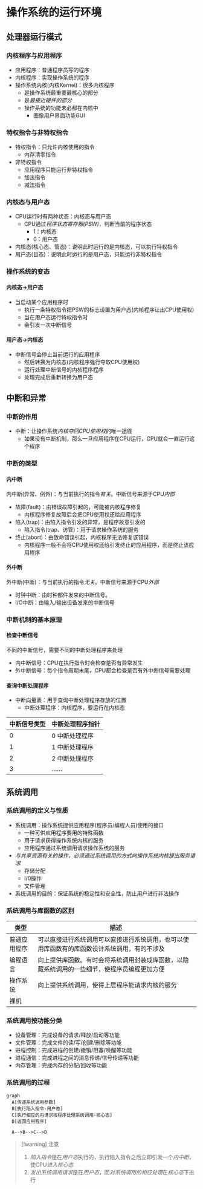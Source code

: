# 操作系统的运行环境

## 处理器运行模式

### 内核程序与应用程序

- 应用程序：普通程序员写的程序
- 内核程序：实现操作系统的程序
- 操作系统内核(内核Kernel)：很多内核程序
  - 是操作系统最重要最核心的部分
  - 是*最接近硬件的部分*
  - 操作系统的功能未必都在内核中
    - 图像用户界面功能GUI

### 特权指令与非特权指令

- 特权指令：只允许内核使用的指令
  - 内存清零指令
- 非特权指令
  - 应用程序只能运行非特权指令
  - 加法指令
  - 减法指令

### 内核态与用户态

- CPU运行时有两种状态：内核态与用户态
  - CPU通过*程序状态寄存器(PSW)*，判断当前的程序状态
    - 1：内核态
    - 0：用户态
- 内核态(核心态、管态)：说明此时运行的是内核态，可以执行特权指令
- 用户态(目态)：说明此时运行的是用户态，只能运行非特权指令

### 操作系统的变态

#### 内核态->用户态

- 当启动某个应用程序时
  - 执行一条特权指令把PSW的标志设置为用户态(内核程序让出CPU使用权)
  - 当在用户态运行特权指令时
  - 会引发一次中断信号

#### 用户态->内核态

- 中断信号会停止当前运行的应用程序
  - 然后转换为内核态(内核程序强行夺取CPU使用权)
  - 运行处理中断信号的内核程序程序
  - 处理完成后重新转换为用户态

## 中断和异常

### 中断的作用

- 中断：让操作系统*内核夺回CPU使用权*的唯一途径
  - 如果没有中断机制，那么一旦应用程序在CPU运行，CPU就会一直运行这个程序


### 中断的类型

#### 内中断

内中断(异常、例外)：与当前执行的指令*有关*。中断信号来源于CPU*内部*

- 故障(fault)：由错误故障引起的，可能被内核程序修复
  - 内核程序修复故障后会把CPU使用权还给应用程序
- 陷入(trap)：由陷入指令引发的异常，是程序故意引发的
  - 陷入指令(trap、访管)：用于请求操作系统的服务
- 终止(abort)：由致命错误引起，内核程序无法修复该错误
  - 内核程序一般不会将CPU使用权还给引发终止的应用程序，而是终止该应用程序

#### 外中断

外中断(中断)：与当前执行的指令*无关*。中断信号来源于CPU*外部*

- 时钟中断：由时钟部件发来的中断信号。
- I/O中断：由输入/输出设备发来的中断信号

### 中断机制的基本原理

#### 检查中断信号

不同的中断信号，需要不同的中断处理程序来处理

- 内中断信号：CPU在执行指令时会检查是否有异常发生
- 外中断信号：每个指令周期末尾，CPU都会检查是否有外中断信号需要处理

#### 查询中断处理程序

- 中断向量表：用于查询中断处理程序存放的位置
  - 中断处理程序：内核程序，要运行在内核态

| 中断信号类型 | 中断处理程序指针 |
| ------------ | ---------------- |
| 0            | 0 中断处理程序   |
| 1            | 1 中断处理程序   |
| 2            | 2 中断处理程序   |
| 3            | ……               |

## 系统调用

### 系统调用的定义与性质

- 系统调用：操作系统提供应用程序(程序员/编程人员)使用的接口
  - 一种可供应用程序要用的特殊函数
  - 用于请求获得操作系统内核的服务
  - 应用程序通过系统调用请求操作系统的服务
- *与共享资源有关的操作，必须通过系统调用的方式向操作系统内核提出服务请求*
    - 存储分配
    - I/0操作
    - 文件管理
- 系统调用的目的：保证系统的稳定性和安全性，防止用户进行非法操作

### 系统调用与库函数的区别


| 类型         | 描述                                                                                         |
| ------------ | -------------------------------------------------------------------------------------------- |
| 普通应用程序 | 可以直接进行系统调用可以直接进行系统调用，也可以使用库函数有的库函数设计系统调用，有的不涉及 |
| 编程语言     | 向上提供库函数。有时会将系统调用封装成库函数，以隐藏系统调用的一些细节，使程序员编程更加方便 |
| 操作系统     | 向上提供系统调用，使得上层程序能请求内核的服务                                               |
| 裸机         |                                                                                              |




### 系统调用按功能分类


- 设备管理：完成设备的请求/释放/启动等功能
- 文件管理：完成文件的读/写/创建/删除等功能
- 进程控制：完成进程的创建/撤销/阻塞/唤醒等功能
- 进程通信：完成进程之间的消息传递/信号传递等功能
- 内存管理：完成内存的分配/回收等功能

### 系统调用的过程

```mermaid
graph
  A[传递系统调用参数]
  B[执行陷入指令-用户态]
  C[执行相应的内请求核程序处理系统调用-核心态]
  D[返回应用程序]
  
  A-->B-->C-->D
```

>[!warning] 注意
> 1. *陷入指令*是在*用户态*执行的，执行陷入指令之后立即引发一个*内中断*，使CPU*进入核心态*
> 2. *发出系统调用请求*是在*用户态*，而*对系统调用的相应处理*在*核心态*下进行